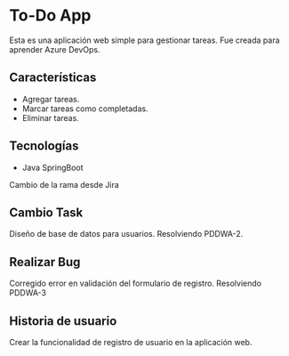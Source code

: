 # To-Do App

Esta es una aplicación web simple para gestionar tareas. Fue creada para aprender Azure DevOps.

## Características
- Agregar tareas.
- Marcar tareas como completadas.
- Eliminar tareas.

## Tecnologías
- Java SpringBoot

Cambio de la rama desde Jira

## Cambio Task
Diseño de base de datos para usuarios. Resolviendo PDDWA-2. 

## Realizar Bug
 Corregido error en validación del formulario de registro. Resolviendo PDDWA-3


## Historia de usuario

Crear la funcionalidad de registro de usuario en la aplicación web.

